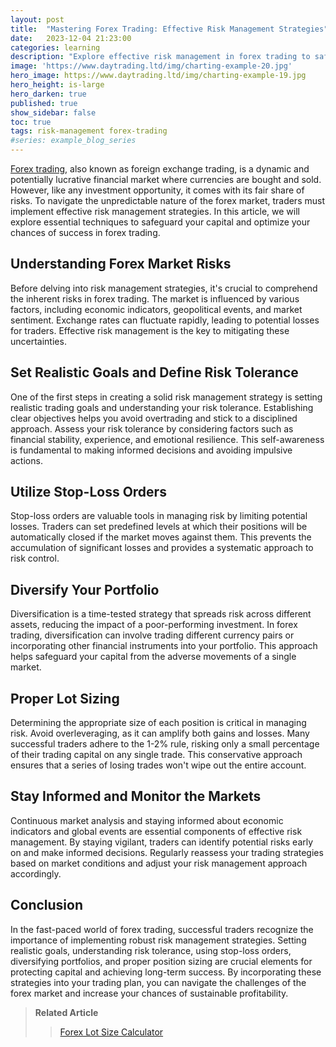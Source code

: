 ```yaml
---
layout: post
title:  "Mastering Forex Trading: Effective Risk Management Strategies"
date:   2023-12-04 21:23:00
categories: learning
description: "Explore effective risk management in forex trading to safeguard capital. Set goals, use stop-loss orders, and diversify for long-term success."
image: 'https://www.daytrading.ltd/img/charting-example-20.jpg'
hero_image: https://www.daytrading.ltd/img/charting-example-19.jpg
hero_height: is-large
hero_darken: true
published: true
show_sidebar: false
toc: true
tags: risk-management forex-trading
#series: example_blog_series
---
```


<a href="https://www.daytrading.ltd/learning/what-is-forex-trading">Forex trading</a>, also known as foreign exchange trading, is a dynamic and potentially lucrative financial market where currencies are bought and sold. However, like any investment opportunity, it comes with its fair share of risks. To navigate the unpredictable nature of the forex market, traders must implement effective risk management strategies. In this article, we will explore essential techniques to safeguard your capital and optimize your chances of success in forex trading.

## Understanding Forex Market Risks
Before delving into risk management strategies, it's crucial to comprehend the inherent risks in forex trading. The market is influenced by various factors, including economic indicators, geopolitical events, and market sentiment. Exchange rates can fluctuate rapidly, leading to potential losses for traders. Effective risk management is the key to mitigating these uncertainties.

## Set Realistic Goals and Define Risk Tolerance
One of the first steps in creating a solid risk management strategy is setting realistic trading goals and understanding your risk tolerance. Establishing clear objectives helps you avoid overtrading and stick to a disciplined approach. Assess your risk tolerance by considering factors such as financial stability, experience, and emotional resilience. This self-awareness is fundamental to making informed decisions and avoiding impulsive actions.

## Utilize Stop-Loss Orders
Stop-loss orders are valuable tools in managing risk by limiting potential losses. Traders can set predefined levels at which their positions will be automatically closed if the market moves against them. This prevents the accumulation of significant losses and provides a systematic approach to risk control.

## Diversify Your Portfolio
Diversification is a time-tested strategy that spreads risk across different assets, reducing the impact of a poor-performing investment. In forex trading, diversification can involve trading different currency pairs or incorporating other financial instruments into your portfolio. This approach helps safeguard your capital from the adverse movements of a single market.

## Proper Lot Sizing
Determining the appropriate size of each position is critical in managing risk. Avoid overleveraging, as it can amplify both gains and losses. Many successful traders adhere to the 1-2% rule, risking only a small percentage of their trading capital on any single trade. This conservative approach ensures that a series of losing trades won't wipe out the entire account.

## Stay Informed and Monitor the Markets
Continuous market analysis and staying informed about economic indicators and global events are essential components of effective risk management. By staying vigilant, traders can identify potential risks early on and make informed decisions. Regularly reassess your trading strategies based on market conditions and adjust your risk management approach accordingly.

## Conclusion
In the fast-paced world of forex trading, successful traders recognize the importance of implementing robust risk management strategies. Setting realistic goals, understanding risk tolerance, using stop-loss orders, diversifying portfolios, and proper position sizing are crucial elements for protecting capital and achieving long-term success. By incorporating these strategies into your trading plan, you can navigate the challenges of the forex market and increase your chances of sustainable profitability.

> <strong>Related Article</strong>
>> <a href="https://www.daytrading.ltd/learning/forex-position-sizes-calculator">Forex Lot Size Calculator</a>